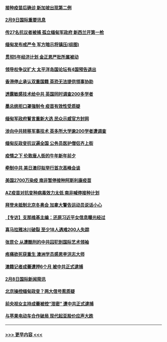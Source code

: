 #### [接种疫苗后确诊 新加坡出现第二例](../pages/prog202/a103050612.md?t=02100101) 
#### [2月9日国际重要讯息](../pages/prog202/a103050464.md?t=02100101) 
#### [传27名抗议者被捕 孤立缅甸军政府 新西兰开第一枪](../pages/prog202/a103050277.md?t=02100101) 
#### [缅甸发布戒严令 军方暗示将镇压(组图)](../pages/prog202/a103050169.md?t=02100101) 
#### [贯彻5年经济计划 金正恩严批所属被动](../pages/prog202/a103050168.md?t=02100101) 
#### [领导权争议扩大 太平洋岛国论坛有4国预告退出](../pages/prog202/a103050158.md?t=02100101) 
#### [香港停止承认双重国籍 英恐无法提供领事协助](../pages/prog202/a103050147.md?t=02100101) 
#### [透露敏感技术给中共 英国同时调查200多学者](../pages/prog202/a103050042.md?t=02100101) 
#### [墨总统拒口罩强制令 疫苗有效性受质疑](../pages/prog202/a103050030.md?t=02100101) 
#### [缅甸军政府誓言重新大选 民众示威官方封网](../pages/prog202/a103050001.md?t=02100101) 
#### [涉向中共转移军事技术 英多所大学逾200学者遭调查](../pages/prog202/a103049886.md?t=02100101) 
#### [缅甸反政变抗议遍全国 公务员医护僧侣齐上街](../pages/prog202/a103049961.md?t=02100101) 
#### [疫情之下 伦敦唐人街的牛年新年前夕](../pages/prog202/a103049975.md?t=02100101) 
#### [牵制中共 美日澳印拟举行首次高峰会谈](../pages/prog202/a103049923.md?t=02100101) 
#### [美国2700万染疫 南非暂停接种阿斯利康疫苗](../pages/prog202/a103049829.md?t=02100101) 
#### [AZ疫苗对抗变种病毒效力太低 南非喊停接种计划](../pages/prog202/a103049891.md?t=02100101) 
#### [拜登未抵制北京冬奥会 加拿大警告运动员说话小心](../pages/prog202/a103049729.md?t=02100101) 
#### [【专访】支那维基主编：还原习近平女信息曝光经过](../pages/prog202/a103049853.md?t=02100101) 
#### [喜马拉雅冰川破裂 至少18人遇难200人失踪](../pages/prog202/a103049841.md?t=02100101) 
#### [张昆仑 从遭酷刑的中共囚犯到国际艺术领袖](../pages/prog202/a103049743.md?t=02100101) 
#### [疼痛欲死获重生 澳洲学员感恩李洪志大师](../pages/prog202/a103049728.md?t=02100101) 
#### [澳籍记者成蕾遭押6个月 被中共正式逮捕](../pages/prog202/a103049680.md?t=02100101) 
#### [2月8日国际新闻简讯](../pages/prog202/a103049610.md?t=02100101) 
#### [北京操控缅甸政变？两大信号惹质疑](../pages/prog202/a103049572.md?t=02100101) 
#### [前央视女主持成蕾被控“泄密” 遭中共正式逮捕](../pages/prog202/a103049555.md?t=02100101) 
#### [与苹果电动车合作破局 现代起亚股价应声大跌](../pages/prog202/a103049527.md?t=02100101) 

----
#### [ >>> 更早内容 <<< ](../indexes/prog202-earlier.md)
